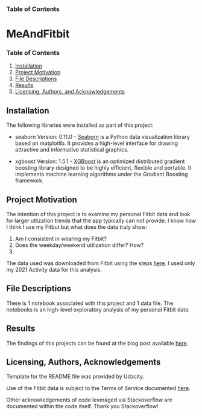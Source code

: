 ### Table of Contents

# MeAndFitbit

### Table of Contents

1. [Installation](#installation)
2. [Project Motivation](#motivation)
3. [File Descriptions](#files)
4. [Results](#results)
5. [Licensing, Authors, and Acknowledgements](#licensing)

## Installation <a name="installation"></a>

The following libraries were installed as part of this project:


  -  seaborn Version: 0.11.0
    -  [Seaborn](https://seaborn.pydata.org/) is a Python data visualization library based on matplotlib. It provides a high-level interface for drawing attractive and informative statistical graphics.
  
  -  xgboost   Version: 1.5.1
    -  [XGBoost](https://xgboost.readthedocs.io/en/stable/) is an optimized distributed gradient boosting library designed to be highly efficient, flexible and portable. It implements machine learning algorithms under the Gradient Boosting framework.



## Project Motivation<a name="motivation"></a>

The intention of this project is to examine my personal Fitbit data and look for larger utlization trends that the app typically can not provide. I know how I think I use my Fitbut but what does the data truly show:

1. Am I consistent in wearing my Fitbit? 
2. Does the weekday/weekend utilization differ? How?
3. 

The data used was downloaded from Fitbit using the steps [here](https://help.fitbit.com/articles/en_US/Help_article/1133.htm). I used only my 2021 Activity data for this analysis. 

## File Descriptions <a name="files"></a>

There is 1 notebook associated with this project and 1 data file.  The notebooks is an high-level exploratory analysis of my personal Fitbit data. 

## Results<a name="results"></a>

The findings of this projects can be found at the blog post available [here](https://medium.com/@josh_2774/how-do-you-become-a-developer-5ef1c1c68711).

## Licensing, Authors, Acknowledgements<a name="licensing"></a>

Template for the README file was provided by Udacity. 

Use of the Fitbit data is subject to the Terms of Service documented [here](https://dev.fitbit.com/legal/platform-terms-of-service/).

Other acknowledgements of code leveraged via Stackoverflow are documented within the code itself.  Thank you Stackoverflow! 




